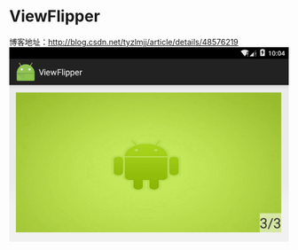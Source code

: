# ViewFlipper
博客地址：http://blog.csdn.net/tyzlmjj/article/details/48576219
![ViewFlipper](https://github.com/tyzlmjj/IMAGES/blob/master/ViewFlipper.gif?raw=true)